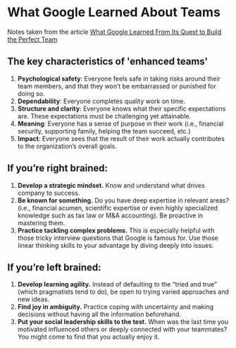 # What Google Learned About Teams

Notes taken from the article [What Google Learned From Its Quest to Build the Perfect Team](https://www.cnbc.com/2019/02/28/what-google-learned-in-its-quest-to-build-the-perfect-team.html)

## The key characteristics of 'enhanced teams'

1. **Psychological safety**: Everyone feels safe in taking risks around their team members, and that they won’t be embarrassed or punished for doing so.
2. **Dependability**: Everyone completes quality work on time.
3. **Structure and clarity**: Everyone knows what their specific expectations are. These expectations must be challenging yet attainable.
4. **Meaning**: Everyone has a sense of purpose in their work (i.e., financial security, supporting family, helping the team succeed, etc.)
5. **Impact**: Everyone sees that the result of their work actually contributes to the organization’s overall goals.

## If you’re right brained:

1. **Develop a strategic mindset.** Know and understand what drives company to success.
2. **Be known for something.** Do you have deep expertise in relevant areas? (i.e., financial acumen, scientific expertise or even highly specialized knowledge such as tax law or M&A accounting). Be proactive in mastering them.
4. **Practice tackling complex problems.** This is especially helpful with those tricky interview questions that Google is famous for. Use those linear thinking skills to your advantage by diving deeply into issues.

## If you’re left brained:

1. **Develop learning agility.** Instead of defaulting to the “tried and true” (which pragmatists tend to do), be open to trying varied approaches and new ideas.
2. **Find joy in ambiguity.** Practice coping with uncertainty and making decisions without having all the information beforehand.
3. **Put your social leadership skills to the test.** When was the last time you motivated influenced others or deeply connected with your teammates? You might come to find that you actually enjoy it.